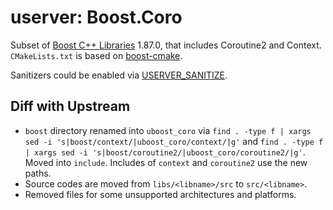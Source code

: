 # userver: Boost.Coro
Subset of [Boost C++ Libraries](https://www.boost.org) 1.87.0, that includes Coroutine2 and Context.
`CMakeLists.txt` is based on [boost-cmake](https://github.com/Orphis/boost-cmake).

Sanitizers could be enabled via [USERVER_SANITIZE](https://userver.tech/d3/da9/md_en_2userver_2tutorial_2build.html).


## Diff with Upstream
* `boost` directory renamed into `uboost_coro` via
  `find . -type f | xargs sed -i 's|boost/context/|uboost_coro/context/|g'` and
  `find . -type f | xargs sed -i 's|boost/coroutine2/|uboost_coro/coroutine2/|g'`.
  Moved into `include`. Includes of `context` and `coroutine2` use the new paths.
* Source codes are moved from `libs/<libname>/src` to `src/<libname>`.
* Removed files for some unsupported architectures and platforms.
